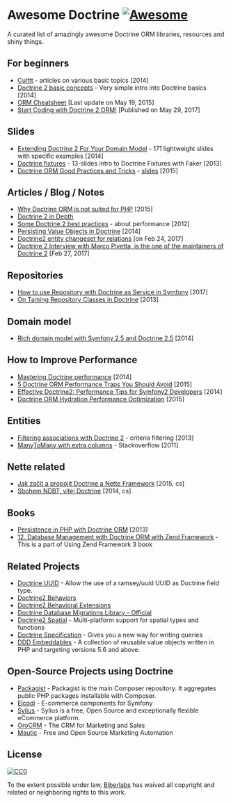 # Awesome Doctrine [![Awesome](https://cdn.rawgit.com/sindresorhus/awesome/d7305f38d29fed78fa85652e3a63e154dd8e8829/media/badge.svg)](https://github.com/sindresorhus/awesome)

A curated list of amazingly awesome Doctrine ORM libraries, resources and shiny things.


## For beginners

* [Culttt](http://culttt.com/search/?q=doctrine) - articles on various basic topics [2014]
* [Doctrine 2 basic concepts](https://prezi.com/v3rhah2gqfvp/doctrine2-basic-concepts/) - Very simple intro into Doctrine basics [2014]
* [ORM Cheatsheet](http://ormcheatsheet.com/) [Last update on May 19, 2015]
* [Start Coding with Doctrine 2 ORM!](https://smozgur.com/blog/zend-framework/start-coding-with-doctrine-2-orm/) [Published on May 29, 2017]


## Slides

* [Extending Doctrine 2 For Your Domain Model](https://speakerdeck.com/player/50548d22bf73df0002051b1f) - 171 lightweight slides with specific examples [2014]
* [Doctrine fixtures](http://www.slideshare.net/bill16301/doctrine-fixtures) - 13-slides intro to Doctrine Fixtures with Faker [2013]
* [Doctrine ORM Good Practices and Tricks](https://vimeo.com/134178140) - [slides](http://ocramius.github.io/doctrine-best-practices/#/) [2015] 


## Articles / Blog / Notes

* [Why Doctrine ORM is not suited for PHP](http://web.archive.org/web/20160409001634/http://blog.bemycto.com/software-architecture/2015-05-17/doctrine-orm-not-suited-php) [2015]
* [Doctrine 2 in Depth](https://web.archive.org/web/*/http://krueckeberg.org/notes/d2.html)
* [Some Doctrine 2 best practices](http://www.uvd.co.uk/blog/some-doctrine-2-best-practices/) - about performance [2012]
* [Persisting Value Objects in Doctrine](http://rosstuck.com/persisting-value-objects-in-doctrine/) [2014]
* [Doctrine2 entity changeset for relations](http://kamiladryjanek.com/doctrine2-entity-changeset-for-relations/) [on Feb 24, 2017]
* [Doctrine 2 Interview with Marco Pivetta, is the one of the maintainers of Doctrine 2](http://in.relation.to/2017/02/27/meet-marco-pivetta/) [Feb 27, 2017]


## Repositories

* [How to use Repository with Doctrine as Service in Symfony](https://www.tomasvotruba.cz/blog/2017/10/16/how-to-use-repository-with-doctrine-as-service-in-symfony/) [2017]
* [On Taming Repository Classes in Doctrine](http://www.whitewashing.de/2013/03/04/doctrine_repositories.html) [2013]


## Domain model

- [Rich domain model with Symfony 2.5 and Doctrine 2.5](http://www.slideshare.net/_leopro_/rich-domain-model-with-symfony-25-and-doctrine-25) [2014]


## How to Improve Performance

* [Mastering Doctrine performance](http://labs.octivi.com/mastering-symfony2-performance-doctrine/) [2014]
* [5 Doctrine ORM Performance Traps You Should  Avoid](https://tideways.io/profiler/blog/5-doctrine-orm-performance-traps-you-should-avoid) [2015]
* [Effective Doctrine2: Performance Tips for Symfony2 Developers](http://pt.slideshare.net/marcinchwedziak/effective-doctrine2-performance-tips-for-symfony2-developers-33907944) [2014]
* [Doctrine ORM Hydration Performance Optimization](https://ocramius.github.io/blog/doctrine-orm-optimization-hydration/) [2015]


## Entities

* [Filtering associations with Doctrine 2](http://www.boxuk.com/blog/filtering-associations-with-doctrine-2/) - criteria filtering [2013]
* [ManyToMany with extra columns](http://stackoverflow.com/questions/3542243/doctrine2-best-way-to-handle-many-to-many-with-extra-columns-in-reference-table) - Stackoverflow [2011]


## Nette related

* [Jak začít a propojit Doctrine a Nette Framework](http://blog.honzacerny.com/post/3-jak-zacit-a-propojit-doctrine-a-nette-framework) [2015, cs]
* [Sbohem NDBT, vítej Doctrine](http://www.zeminem.cz/sbohem-ndbt-vitej-doctrine) [2014, cs]


## Books

* [Persistence in PHP with Doctrine ORM](http://www.amazon.com/Persistence-PHP-Doctrine-K%C3%A9vin-Dunglas/dp/1782164103) [2013]
* [12. Database Management with Doctrine ORM with Zend Framework](https://olegkrivtsov.github.io/using-zend-framework-3-book/html/en/Database_Management_with_Doctrine_ORM.html) - This is a part of Using Zend Framework 3 book

## Related Projects

 * [Doctrine UUID](https://github.com/ramsey/uuid-doctrine) - Allow the use of a ramsey/uuid UUID as Doctrine field type.
 * [Doctrine2 Behaviors](https://github.com/KnpLabs/DoctrineBehaviors)
 * [Doctrine2 Behavioral Extensions](https://github.com/Atlantic18/DoctrineExtensions)
 * [Doctrine Database Migrations Library - Official](https://github.com/doctrine/migrations)
 * [Doctrine2 Spatial](https://github.com/creof/doctrine2-spatial) - Multi-platform support for spatial types and functions
 * [Doctrine Specification](https://github.com/Happyr/Doctrine-Specification) - Gives you a new way for writing queries
 * [DDD Embeddables](https://github.com/biberlabs/ddd-embeddables) - A collection of reusable value objects written in PHP and targeting versions 5.6 and above.

## Open-Source Projects using Doctrine

 * [Packagist](https://packagist.org) - Packagist is the main Composer repository. It aggregates public PHP packages installable with Composer.
 * [Elcodi](https://github.com/elcodi/elcodi) - E-commerce components for Symfony
 * [Sylius](http://sylius.org/about/developers#foundations) - Sylius is a free, Open Source and exceptionally flexible eCommerce platform.
 * [OroCRM](https://github.com/orocrm) - The CRM for Marketing and Sales
 * [Mautic](https://github.com/mautic) - Free and Open Source Marketing Automation

## License

[![CC0](https://i.creativecommons.org/p/zero/1.0/88x31.png)](https://creativecommons.org/publicdomain/zero/1.0/)

To the extent possible under law, [Biberlabs](http://biberlabs.com) has waived all copyright and related or neighboring rights to this work.
